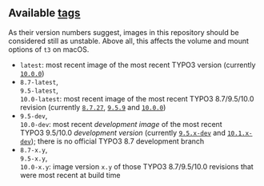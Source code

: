 ## Available [tags](https://hub.docker.com/r/undecaf/typo3-in-a-box/tags)

As their version numbers suggest, images in this repository should be 
considered still as unstable. Above all, this affects the volume and 
mount options of `t3` on macOS.

-   `latest`: most recent image of the most recent TYPO3 version 
    (currently [`10.0.0`](https://packagist.org/packages/typo3/cms#v10.0.0))
-   `8.7-latest`,  
    `9.5-latest`,  
    `10.0-latest`: most recent image of the most recent TYPO3&nbsp;8.7/9.5/10.0
    revision (currently [`8.7.27`](https://packagist.org/packages/typo3/cms#v8.7.27),
    [`9.5.9`](https://packagist.org/packages/typo3/cms#v9.5.9) and
    [`10.0.0`](https://packagist.org/packages/typo3/cms#v10.0.0))
-   `9.5-dev`,  
    `10.0-dev`: most recent _development image_ of the most recent
    TYPO3&nbsp;9.5/10.0 _development version_
    (currently [`9.5.x-dev`](https://packagist.org/packages/typo3/cms#9.5.x-dev) and
    [`10.1.x-dev`](https://packagist.org/packages/typo3/cms#dev-master));
    there is no official TYPO3&nbsp;8.7 development branch
-   `8.7-x.y`,  
    `9.5-x.y`,  
    `10.0-x.y`: image version `x.y` of those TYPO3&nbsp;8.7/9.5/10.0 revisions that were most recent at build time
